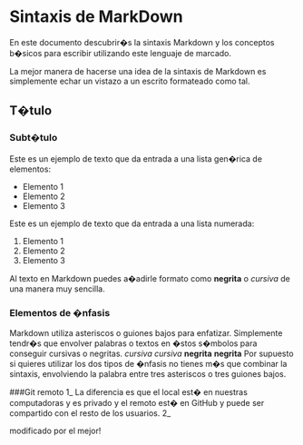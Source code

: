 # Sintaxis de MarkDown

En este documento descubrir�s la sintaxis Markdown y los conceptos b�sicos para escribir utilizando este lenguaje de marcado.

La mejor manera de hacerse una idea de la sintaxis de Markdown es simplemente echar un vistazo a un escrito formateado como tal.

## T�tulo
### Subt�tulo
Este es un ejemplo de texto que da entrada a una lista gen�rica de elementos:

- Elemento 1
- Elemento 2
- Elemento 3

Este es un ejemplo de texto que da entrada a una lista numerada:

1. Elemento 1
2. Elemento 2
3. Elemento 3

Al texto en Markdown puedes a�adirle formato como **negrita** o *cursiva* de una manera muy sencilla.

### Elementos de �nfasis
Markdown utiliza asteriscos o guiones bajos para enfatizar.
Simplemente tendr�s que envolver palabras o textos en �stos s�mbolos para
conseguir cursivas o negritas.
*cursiva*
_cursiva_
**negrita**
__negrita__
Por supuesto si quieres utilizar los dos tipos de �nfasis no tienes m�s
que combinar la sintaxis, envolviendo la palabra entre tres asteriscos o
tres guiones bajos.

###Git remoto
1_ La diferencia es que el local est� en nuestras computadoras y es privado y el remoto est� en GitHub y puede ser compartido con el resto de los usuarios.
2_






modificado por el mejor! 
